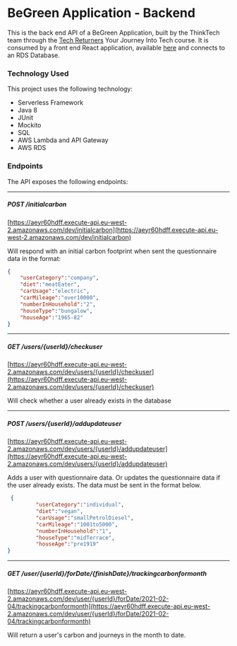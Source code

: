 # BeGreen Application - Backend

This is the back end API of a BeGreen Application, built  by the ThinkTech team through the [Tech Returners](https://techreturners.com) Your Journey Into Tech course. 
It is consumed by a front end React application, available [here](https://github.com/ThinkTech-TR/carbontracker-react-app) and connects to an RDS Database.

### Technology Used

This project uses the following technology:

- Serverless Framework
- Java 8
- JUnit
- Mockito
- SQL
- AWS Lambda and API Gateway
- AWS RDS

### Endpoints

The API exposes the following endpoints:

---

##### POST /initialcarbon

[https://aeyr60hdff.execute-api.eu-west-2.amazonaws.com/dev/initialcarbon](https://aeyr60hdff.execute-api.eu-west-2.amazonaws.com/dev/initialcarbon)

Will respond with an initial carbon footprint when sent the questionnaire data in the format:

```json
{
    "userCategory":"company",
    "diet":"meatEater",
    "carUsage":"electric",
    "carMileage":"over10000",
    "numberInHousehold":"2",
    "houseType":"bungalow",
    "houseAge":"1965-82"
}
```

---

##### GET /users/{userId}/checkuser

[https://aeyr60hdff.execute-api.eu-west-2.amazonaws.com/dev/users/{userId}/checkuser](https://aeyr60hdff.execute-api.eu-west-2.amazonaws.com/dev/users/{userId}/checkuser)

Will check whether a user already exists in the database

---

##### POST /users/{userId}/addupdateuser

[https://aeyr60hdff.execute-api.eu-west-2.amazonaws.com/dev/users/{userId}/addupdateuser](https://aeyr60hdff.execute-api.eu-west-2.amazonaws.com/dev/users/{userId}/addupdateuser)

Adds a user with questionnaire data. Or updates the questionnaire data if the user already exists. 
The data must be sent in the format below.

```JSON
 {
         "userCategory":"individual",
         "diet":"vegan",
         "carUsage":"smallPetrolDiesel",
         "carMileage":"1001to5000",
         "numberInHousehold":"1",
         "houseType":"midTerrace",
         "houseAge":"pre1919"    
}
```

---

##### GET /user/{userId}/forDate/{finishDate}/trackingcarbonformonth

[https://aeyr60hdff.execute-api.eu-west-2.amazonaws.com/dev/user/{userId}/forDate/2021-02-04/trackingcarbonformonth](https://aeyr60hdff.execute-api.eu-west-2.amazonaws.com/dev/user/{userId}/forDate/2021-02-04/trackingcarbonformonth)

Will return a user's carbon and journeys in the month to date.
```
